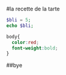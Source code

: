 #la recette de la tarte

```php
$bli = 5;
echo $bli;
```

```css
body{
  color:red;
  font-weight:bold;
}
```

##bye
